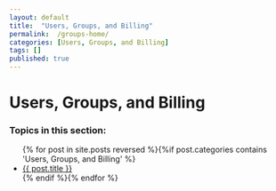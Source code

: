 ```yaml
---
layout: default
title:  "Users, Groups, and Billing"
permalink:  /groups-home/
categories: [Users, Groups, and Billing]
tags: []
published: true
---
```


<div data-type="part" class="hsecpart" data-hederis-type="hsecpart" id="groups-home" data-pi-attrs="id: groups-home" role="doc-part" data-author-name=" " data-book-title=" " title="Users, Groups, and Billing"><h1 data-hederis-type="hblkchaptitle" class="hblkchaptitle" id="pNkEcxWVm">Users, Groups, and Billing</h1><h3>Topics in this section:</h3><ul class="">{% for post in site.posts reversed %}{%if post.categories contains 'Users, Groups, and Billing' %}<li class=""><a class="" href="{{ post.url }}">{{ post.title }}</a></li>{% endif %}{% endfor %}</ul></div>